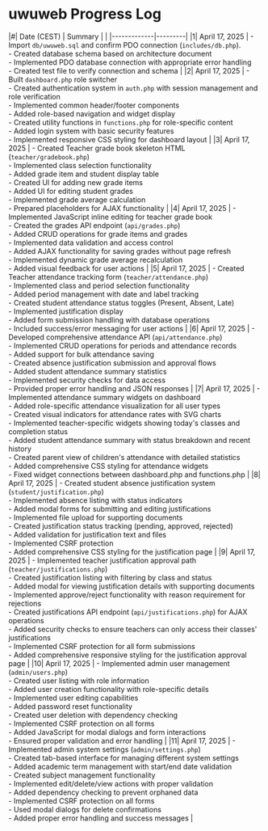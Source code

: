 # uwuweb Progress Log

|#| Date (CEST) | Summary |
| |-------------|---------|
|1| April 17, 2025 | - Import `db/uwuweb.sql` and confirm PDO connection (`includes/db.php`). <br> - Created database schema based on architecture document <br> - Implemented PDO database connection with appropriate error handling <br> - Created test file to verify connection and schema |
|2| April 17, 2025 | - Built `dashboard.php` role switcher <br> - Created authentication system in `auth.php` with session management and role verification <br> - Implemented common header/footer components <br> - Added role-based navigation and widget display <br> - Created utility functions in `functions.php` for role-specific content <br> - Added login system with basic security features <br> - Implemented responsive CSS styling for dashboard layout |
|3| April 17, 2025 | - Created Teacher grade book skeleton HTML (`teacher/gradebook.php`) <br> - Implemented class selection functionality <br> - Added grade item and student display table <br> - Created UI for adding new grade items <br> - Added UI for editing student grades <br> - Implemented grade average calculation <br> - Prepared placeholders for AJAX functionality |
|4| April 17, 2025 | - Implemented JavaScript inline editing for teacher grade book <br> - Created the grades API endpoint (`api/grades.php`) <br> - Added CRUD operations for grade items and grades <br> - Implemented data validation and access control <br> - Added AJAX functionality for saving grades without page refresh <br> - Implemented dynamic grade average recalculation <br> - Added visual feedback for user actions |
|5| April 17, 2025 | - Created Teacher attendance tracking form (`teacher/attendance.php`) <br> - Implemented class and period selection functionality <br> - Added period management with date and label tracking <br> - Created student attendance status toggles (Present, Absent, Late) <br> - Implemented justification display <br> - Added form submission handling with database operations <br> - Included success/error messaging for user actions |
|6| April 17, 2025 | - Developed comprehensive attendance API (`api/attendance.php`) <br> - Implemented CRUD operations for periods and attendance records <br> - Added support for bulk attendance saving <br> - Created absence justification submission and approval flows <br> - Added student attendance summary statistics <br> - Implemented security checks for data access <br> - Provided proper error handling and JSON responses |
|7| April 17, 2025 | - Implemented attendance summary widgets on dashboard <br> - Added role-specific attendance visualization for all user types <br> - Created visual indicators for attendance rates with SVG charts <br> - Implemented teacher-specific widgets showing today's classes and completion status <br> - Added student attendance summary with status breakdown and recent history <br> - Created parent view of children's attendance with detailed statistics <br> - Added comprehensive CSS styling for attendance widgets <br> - Fixed widget connections between dashboard.php and functions.php |
|8| April 17, 2025 | - Created student absence justification system (`student/justification.php`) <br> - Implemented absence listing with status indicators <br> - Added modal forms for submitting and editing justifications <br> - Implemented file upload for supporting documents <br> - Created justification status tracking (pending, approved, rejected) <br> - Added validation for justification text and files <br> - Implemented CSRF protection <br> - Added comprehensive CSS styling for the justification page |
|9| April 17, 2025 | - Implemented teacher justification approval path (`teacher/justifications.php`) <br> - Created justification listing with filtering by class and status <br> - Added modal for viewing justification details with supporting documents <br> - Implemented approve/reject functionality with reason requirement for rejections <br> - Created justifications API endpoint (`api/justifications.php`) for AJAX operations <br> - Added security checks to ensure teachers can only access their classes' justifications <br> - Implemented CSRF protection for all form submissions <br> - Added comprehensive responsive styling for the justification approval page |
|10| April 17, 2025 | - Implemented admin user management (`admin/users.php`) <br> - Created user listing with role information <br> - Added user creation functionality with role-specific details <br> - Implemented user editing capabilities <br> - Added password reset functionality <br> - Created user deletion with dependency checking <br> - Implemented CSRF protection on all forms <br> - Added JavaScript for modal dialogs and form interactions <br> - Ensured proper validation and error handling |
|11| April 17, 2025 | - Implemented admin system settings (`admin/settings.php`) <br> - Created tab-based interface for managing different system settings <br> - Added academic term management with start/end date validation <br> - Created subject management functionality <br> - Implemented edit/delete/view actions with proper validation <br> - Added dependency checking to prevent orphaned data <br> - Implemented CSRF protection on all forms <br> - Used modal dialogs for delete confirmations <br> - Added proper error handling and success messages |